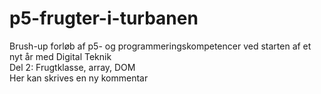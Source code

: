 # p5-frugter-i-turbanen
Brush-up forløb af p5- og programmeringskompetencer ved starten af et nyt år med Digital Teknik
<br>
Del 2: Frugtklasse, array, DOM
<br>
Her kan skrives en ny kommentar
